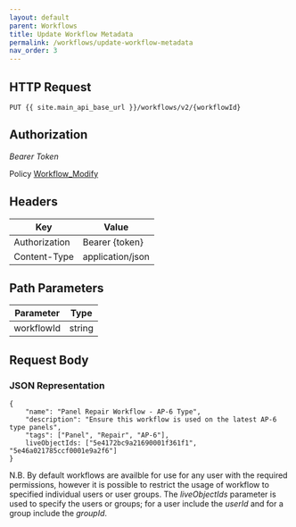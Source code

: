 ```yaml
---
layout: default
parent: Workflows
title: Update Workflow Metadata
permalink: /workflows/update-workflow-metadata
nav_order: 3
---
```



## HTTP Request

```
PUT {{ site.main_api_base_url }}/workflows/v2/{workflowId}
```


## Authorization

*Bearer Token*

Policy
[Workflow_Modify]({{site.url}}{{site.baseurl}}/authentication/policies#workflow_modify)


## Headers

| Key     | Value        |
| ----------- | ----------- |
| Authorization | Bearer {token}      |
| Content-Type | application/json      |


## Path Parameters


| Parameter   | Type        |
| ----------- | ----------- |
| workflowId | string      |


## Request Body
### JSON Representation
```
{
    "name": "Panel Repair Workflow - AP-6 Type",
    "description": "Ensure this workflow is used on the latest AP-6 type panels",
    "tags": ["Panel", "Repair", "AP-6"],
    liveObjectIds: ["5e4172bc9a21690001f361f1", "5e46a021785ccf0001e9a2f6"]
}
```


N.B. By default workflows are availble for use for any user with the required permissions, however it is possible to restrict the usage of workflow to specified individual users or user groups.
The *liveObjectIds* parameter is used to specify the users or groups; for a user include the *userId* and for a group include the *groupId*.